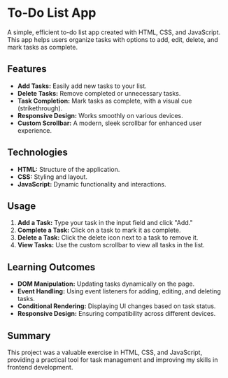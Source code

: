 # To-Do List App

A simple, efficient to-do list app created with HTML, CSS, and JavaScript. This app helps users organize tasks with options to add, edit, delete, and mark tasks as complete.

## Features
- **Add Tasks:** Easily add new tasks to your list.
- **Delete Tasks:** Remove completed or unnecessary tasks.
- **Task Completion:** Mark tasks as complete, with a visual cue (strikethrough).
- **Responsive Design:** Works smoothly on various devices.
- **Custom Scrollbar:** A modern, sleek scrollbar for enhanced user experience.

## Technologies
- **HTML:** Structure of the application.
- **CSS:** Styling and layout.
- **JavaScript:** Dynamic functionality and interactions.

## Usage
1. **Add a Task:** Type your task in the input field and click "Add."
2. **Complete a Task:** Click on a task to mark it as complete.
3. **Delete a Task:** Click the delete icon next to a task to remove it.
4. **View Tasks:** Use the custom scrollbar to view all tasks in the list.

## Learning Outcomes
- **DOM Manipulation:** Updating tasks dynamically on the page.
- **Event Handling:** Using event listeners for adding, editing, and deleting tasks.
- **Conditional Rendering:** Displaying UI changes based on task status.
- **Responsive Design:** Ensuring compatibility across different devices.

## Summary
This project was a valuable exercise in HTML, CSS, and JavaScript, providing a practical tool for task management and improving my skills in frontend development.
